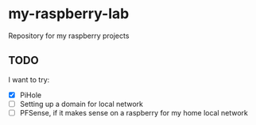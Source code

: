 # my-raspberry-lab
Repository for my raspberry projects

## TODO
I want to try:

* [x] PiHole
* [ ] Setting up a domain for local network
* [ ] PFSense, if it makes sense on a raspberry for my home local network
